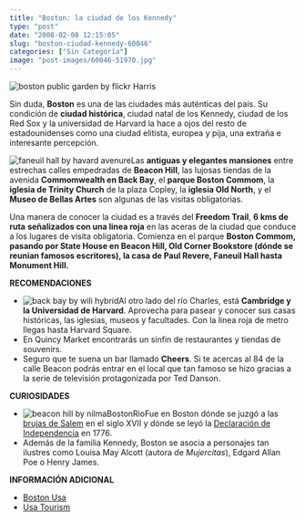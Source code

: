 ```yaml
---
title: "Boston: la ciudad de los Kennedy"
type: "post"
date: "2008-02-08 12:15:05"
slug: "boston-ciudad-kennedy-60046"
categories: ["Sin Categoría"]
image: "post-images/60046-51970.jpg"
---
```


![boston public garden by flickr Harris](post-images/60046-51970.jpg "boston public garden by flickr Harris")

Sin duda, **Boston** es una de las ciudades más auténticas del país. Su condición de **ciudad histórica**, ciudad natal de los Kennedy, ciudad de los Red Sox y la universidad de Harvard la hace a ojos del resto de estadounidenses como una ciudad elitista, europea y pija, una extraña e interesante percepción.

![faneuil hall by havard avenure](post-images/60046-51972.jpg "faneuil hall by havard avenure")Las **antiguas y elegantes mansiones** entre estrechas calles empedradas de **Beacon Hill**, las lujosas tiendas de la avenida **Commomwealth en Back Bay**, el **parque Boston Commom**, la **iglesia de Trinity Church** de la plaza Copley, la **iglesia Old North**, y el **Museo de Bellas Artes** son algunas de las visitas obligatorias.

Una manera de conocer la ciudad es a través del **Freedom Trail**, **6 kms de ruta** **señalizados con una linea roja** en las aceras de la ciudad que conduce a los lugares de visita obligatoria. Comienza en el parque **Boston Commom, pasando por State House en Beacon Hill, Old Corner Bookstore (dónde se reunian famosos escritores), la casa de Paul Revere, Faneuil Hall hasta Monument Hill.**

**RECOMENDACIONES**

- ![back bay by wili hybrid](post-images/60046-51968.jpg "back bay by wili hybrid")Al otro lado del río Charles, está **Cambridge y la Universidad de Harvard**. Aprovecha para pasear y conocer sus casas históricas, las iglesias, museos y facultades. Con la linea roja de metro llegas hasta Harvard Square.
- En Quincy Market encontrarás un sinfin de restaurantes y tiendas de souvenirs.
- Seguro que te suena un bar llamado **Cheers**. Si te acercas al 84 de la calle Beacon podrás entrar en el local que tan famoso se hizo gracias a la serie de televisión protagonizada por Ted Danson.

**CURIOSIDADES**

- ![beacon hill by nilmaBostonRio](post-images/60046-51969.jpg "beacon hill by nilmaBostonRio")Fue en Boston dónde se juzgó a las [brujas de Salem](http://es.wikipedia.org/wiki/Juicios_de_Salem) en el siglo XVII y dónde se leyó la [Declaración de Independencia](http://es.wikipedia.org/wiki/Declaraci%C3%B3n_de_Independencia_de_los_Estados_Unidos) en 1776.
- Además de la familia Kennedy, Boston se asocia a personajes tan ilustres como Louisa May Alcott (autora de *Mujercitas*), Edgard Allan Poe o Henry James.

**INFORMACIÓN ADICIONAL**

- [Boston Usa](http://www.bostonusa.com/visitor/spanish.php)
- [Usa Tourism](http://www.usatourist.com/espanol/places/massachusetts/boston.html)
